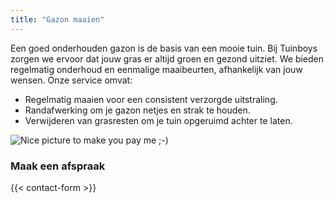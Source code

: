 ```yaml
---
title: "Gazon maaien"
---
```


Een goed onderhouden gazon is de basis van een mooie tuin. Bij Tuinboys zorgen we ervoor dat jouw gras er altijd groen en gezond uitziet. We bieden regelmatig onderhoud en eenmalige maaibeurten, afhankelijk van jouw wensen. Onze service omvat:

- Regelmatig maaien voor een consistent verzorgde uitstraling.
- Randafwerking om je gazon netjes en strak te houden.
- Verwijderen van grasresten om je tuin opgeruimd achter te laten.

![Nice picture to make you pay me ;-)](/images/lawnmower.jpg)

### Maak een afspraak

{{< contact-form >}}